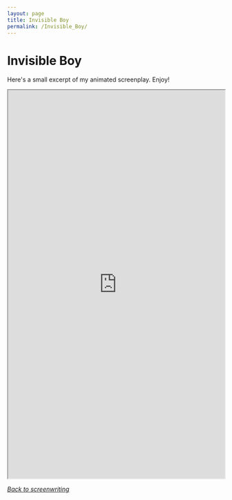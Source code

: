 ```yaml
---
layout: page
title: Invisible Boy
permalink: /Invisible_Boy/
---
```

# Invisible Boy

Here's a small excerpt of my animated screenplay. Enjoy!

<iframe src="https://drive.google.com/file/d/1jRNtCPP9B7S2YEkH3kPT6GmouO1kNIoh/preview" width="100%" height="900"></iframe>

[*Back to screenwriting*]({{site.baseurl}}/Screenwriting/)